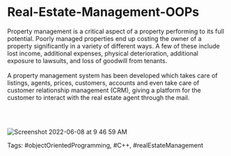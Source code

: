# Real-Estate-Management-OOPs

Property management is a critical aspect of a property performing to its full potential. Poorly managed properties end up costing the owner of a property significantly in a variety of different ways. A few of these include lost income, additional expenses, physical deterioration, additional exposure to lawsuits, and loss of goodwill from tenants. 
<br><br>
A property management system has been developed which takes care of listings, agents, prices, customers, accounts and even take care of customer relationship management (CRM), giving a platform for the customer to interact with the real estate agent through the mail. 

<br><br>

![Screenshot 2022-06-08 at 9 46 59 AM](https://user-images.githubusercontent.com/91361896/172530488-04b6511d-bd15-4e0d-93f3-cabadeaa0e56.png)

Tags: #objectOrientedProgramming, #C++, #realEstateManagement
